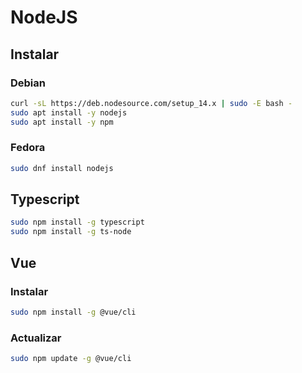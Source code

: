 # NodeJS

## Instalar

### Debian
```BASH
curl -sL https://deb.nodesource.com/setup_14.x | sudo -E bash -
sudo apt install -y nodejs
sudo apt install -y npm
```

### Fedora
```BASH
sudo dnf install nodejs
```

## Typescript
```BASH
sudo npm install -g typescript
sudo npm install -g ts-node
```

## Vue

### Instalar
```BASH
sudo npm install -g @vue/cli
```

### Actualizar
```BASH
sudo npm update -g @vue/cli
```
